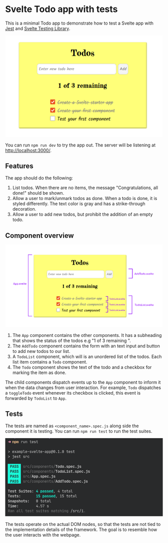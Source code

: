 # Svelte Todo app with tests

This is a minimal Todo app to demonstrate how to test a Svelte app with [Jest](https://jestjs.io/) and [Svelte Testing Library](https://testing-library.com/docs/svelte-testing-library/intro).

![screenshot](img/screenshot.png)

You can run `npm run dev` to try the app out. The server will be listening at [http://localhost:3000/](http://localhost:3000/).

## Features

The app should do the following:

1. List todos. When there are no items, the message "Congratulations, all done!" should be shown.
2. Allow a user to mark/unmark todos as done. When a todo is done, it is styled differently. The text color is gray and has a strike-through decoration.
3. Allow a user to add new todos, but prohibit the addition of an empty todo.

## Component overview

![screenshot](img/component-figure.png)

1. The `App` component contains the other components. It has a subheading that shows the status of the todos e.g "1 of 3 remaining ".
2. The `AddTodo` component contains the form with an text input and button to add new todos to our list.
3. A `TodoList` component, which will is an unordered list of the todos. Each list item contains a `Todo` component.
4. The `Todo` component shows the text of the todo and a checkbox for marking the item as done.

The child components dispatch events up to the `App` component to inform it when the data changes from user interaction. For example, `Todo` dispatches a `toggleTodo` event whenever its checkbox is clicked, this event is forwarded by `TodoList` to `App`.

## Tests

The tests are named as `<component_name>.spec.js` along side the component it is testing. You can run `npm run test` to run the test suites.

![test output](img/test-output.png)

The tests operate on the actual DOM nodes, so that the tests are not tied to the implementation details of the framework. The goal is to resemble how the user interacts with the webpage.
